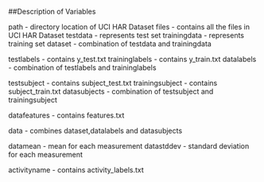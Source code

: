 ##Description of Variables

path - directory location of UCI HAR Dataset
files - contains all the files in UCI HAR Dataset
testdata - represents test set
trainingdata - represents training set
dataset - combination of testdata and trainingdata

testlabels - contains y_test.txt
traininglabels - contains y_train.txt
datalabels - combination of testlabels and traininglabels

testsubject - contains subject_test.txt
trainingsubject - contains subject_train.txt
datasubjects - combination of testsubject and trainingsubject

datafeatures - contains features.txt

data - combines dataset,datalabels and datasubjects

datamean - mean for each measurement
datastddev - standard deviation for each measurement

activityname - contains activity_labels.txt

